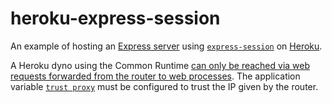 # heroku-express-session

An example of hosting an [Express server](https://expressjs.com/) using
[`express-session`](https://www.npmjs.com/package/express-session) on
[Heroku](https://heroku.com/).

A Heroku dyno using the Common Runtime [can only be reached via web requests
forwarded from the router to web
processes](https://devcenter.heroku.com/articles/dynos#common-runtime-networking).
The application variable [`trust
proxy`](http://expressjs.com/en/guide/behind-proxies.html) must be configured to
trust the IP given by the router.
